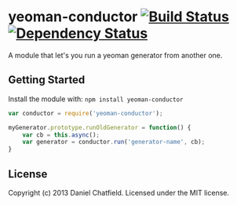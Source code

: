 # yeoman-conductor [![Build Status](https://secure.travis-ci.org/danielchatfield/yeoman-conductor.png?branch=master)](http://travis-ci.org/danielchatfield/yeoman-conductor) [![Dependency Status](https://david-dm.org/danielchatfield/yeoman-conductor.png)](https://david-dm.org/danielchatfield/yeoman-conductor) 

A module that let's you run a yeoman generator from another one.

## Getting Started
Install the module with: `npm install yeoman-conductor`

```javascript
var conductor = require('yeoman-conductor');

myGenerator.prototype.runOldGenerator = function() {
    var cb = this.async();
    var generator = conductor.run('generator-name', cb);
}
```


## License
Copyright (c) 2013 Daniel Chatfield. Licensed under the MIT license.
